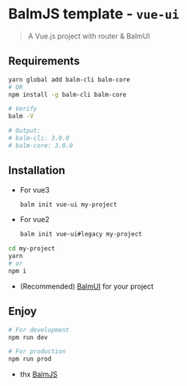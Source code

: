 # BalmJS template - `vue-ui`

> A Vue.js project with router & BalmUI

## Requirements

```sh
yarn global add balm-cli balm-core
# OR
npm install -g balm-cli balm-core
```

```sh
# Verify
balm -V

# Output:
# balm-cli: 3.0.0
# balm-core: 3.0.0
```

## Installation

- For vue3

  ```sh
  balm init vue-ui my-project
  ```

- For vue2

  ```sh
  balm init vue-ui#legacy my-project
  ```

```sh
cd my-project
yarn
# or
npm i
```

- (Recommended) [BalmUI](https://material.balmjs.com/) for your project

## Enjoy

```sh
# For development
npm run dev

# For production
npm run prod
```

- thx [BalmJS](https://github.com/balmjs/balm)
